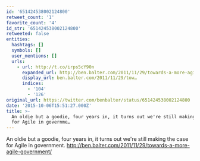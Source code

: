 ```yaml
---
id: '651424538002124800'
retweet_count: '1'
favorite_count: '4'
id_str: '651424538002124800'
retweeted: false
entities:
  hashtags: []
  symbols: []
  user_mentions: []
  urls:
    - url: http://t.co/irps5cY90n
      expanded_url: http://ben.balter.com/2011/11/29/towards-a-more-agile-government/
      display_url: ben.balter.com/2011/11/29/tow…
      indices:
        - '104'
        - '126'
original_url: https://twitter.com/benbalter/status/651424538002124800
date: '2015-10-06T15:51:27.000Z'
title: >-
  An oldie but a goodie, four years in, it turns out we're still making the case
  for Agile in governme…
---
```


An oldie but a goodie, four years in, it turns out we're still making the case for Agile in government. http://ben.balter.com/2011/11/29/towards-a-more-agile-government/